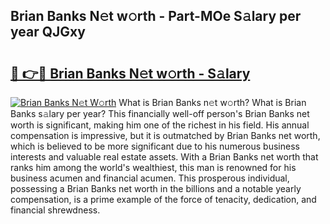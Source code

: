 ## Brian Banks N𝚎t w𝚘rth - Part-MOe S𝚊lary per year QJGxy

# <h2><a href="http://gc3xini.nevu.top/?p=Brian+Banks">🔗 👉🔴 Brian Banks N𝚎t w𝚘rth - S𝚊lary</a></h2>

[![Brian Banks N𝚎t W𝚘rth](https://i.imgur.com/Oavwk0R.jpeg)](http://gc3xini.nevu.top/?p=Brian+Banks)
What is Brian Banks n𝚎t w𝚘rth? What is Brian Banks s𝚊lary per year?
This financially well-off person's Brian Banks net worth is significant, making him one of the richest in his field. His annual compensation is impressive, but it is outmatched by Brian Banks net worth, which is believed to be more significant due to his numerous business interests and valuable real estate assets. With a Brian Banks net worth that ranks him among the world's wealthiest, this man is renowned for his business acumen and financial acumen. This prosperous individual, possessing a Brian Banks net worth in the billions and a notable yearly compensation, is a prime example of the force of tenacity, dedication, and financial shrewdness.
